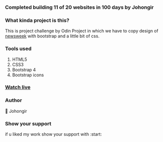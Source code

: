 ### Completed building 11 of 20 websites in 100 days by Johongir


### What kinda project is this?
This is project challenge by Odin Project in which we have to copy design of [newsweek](https://www.newsweek.com/) with bootstrap and a little bit of css. 

### Tools used
1. HTML5
2. CSS3
4. Bootstrap 4
5. Bootstrap icons


### [Watch live](https://johongirr.github.io/newsweek/)

### Author
:man: Johongir


 

### Show your support
if u liked my work show your support with :start:


